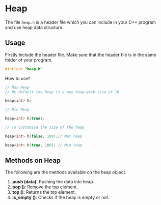 # Heap

The file `heap.h` is a header file which you can include in your C++ program and use heap data structure.

## Usage

Firstly include the header file. Make sure that the header file is in the same folder of your program.

```c++
#include "heap.h"
```

How to use?

```c++
// Max Heap
// By default the heap is a max heap with size of 10

heap<int> h;

// Min Heap

heap<int> h(true);

// To customise the size of the heap

heap<int> h(false, 100);// Max heap

heap<int> h(true, 100); // Min heap

```

## Methods on Heap

The following are the methods available on the heap object.

1. **push (data)**: Pushing the data into heap.
2. **pop ()**: Remove the top element.
3. **top ()**: Returns the top element.
4. **is_empty ()**: Checks if the heap is empty or not.
